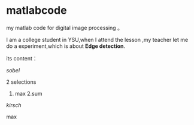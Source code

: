 # matlabcode
  
  my matlab code for digital image processing 。
  
  I am a college student in YSU,when I attend the lesson ,my teacher let me do a experiment,which is about **Edge detection**.
  
  its content：
  
  *sobel*
  
  2 selections
  
  1. max   2.sum

  *kirsch*
  
  max


